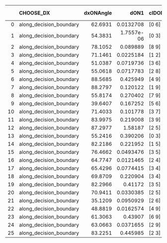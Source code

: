 |    | CHOOSE_DX               |   dxONAngle |       dON1 | cIDON1   |   dON_patch_1 |   nTON |        dON |   dxOFFAngle |       dOFF1 | cIDOFF1   |   dOFF_patch_1 |   nTOFF |        dOFF | SUCCESS   |   nExp |   dual_point_id |   subpoint_time_seconds |   total_execution_time |      logp |     dOFF/dON | Vote dOFF>dON   |
|---:|:------------------------|------------:|-----------:|:---------|--------------:|-------:|-----------:|-------------:|------------:|:----------|---------------:|--------:|------------:|:----------|-------:|----------------:|------------------------:|-----------------------:|----------:|-------------:|:----------------|
|  0 | along_decision_boundary |     62.6931 | 0.0132708  | [0 6]    |    0.0132708  |      1 | 0.0132708  |      69.9215 | 0.438734    | [1 6]     |    0.438734    |       1 | 0.438734    | True      |      1 |              55 |                2.80667  |                52.7128 |  0        | 33.0601      | True            |
|  1 | along_decision_boundary |     54.3831 | 1.7557e-06 | [0 3]    |    1.7557e-06 |      1 | 1.7557e-06 |      62.1774 | 0.000142016 | [1 3]     |    0.000142016 |       1 | 0.000142016 | True      |      2 |              60 |                0.542354 |                57.8285 | -0.5      | 80.8887      | True            |
|  2 | along_decision_boundary |     78.1052 | 0.089889   | [8 9]    |    0.089889   |      1 | 0.089889   |      77.4019 | 0.409219    | [8 9]     |    0.409219    |       1 | 0.409219    | True      |      3 |              90 |                3.22071  |                99.0898 | -1        |  4.55249     | True            |
|  3 | along_decision_boundary |     71.1461 | 0.0225184  | [1 2]    |    0.0225184  |      1 | 0.0225184  |      83.2761 | 0.0835528   | [0 2]     |    0.0835528   |       1 | 0.0835528   | True      |      4 |             109 |                1.01974  |               120.727  | -1.5      |  3.71042     | True            |
|  4 | along_decision_boundary |     51.0387 | 0.0719736  | [3 6]    |    0.0719736  |      1 | 0.0719736  |      86.2325 | 0.731365    | [3 6]     |    0.731365    |       1 | 0.731365    | True      |      5 |             120 |                5.3223   |               137.092  | -2        | 10.1616      | True            |
|  5 | along_decision_boundary |     55.0618 | 0.0717783  | [2 8]    |    0.0717783  |      1 | 0.0717783  |      60.2124 | 0.355037    | [2 8]     |    0.355037    |       1 | 0.355037    | True      |      6 |             130 |                1.51628  |               150.932  | -2.5      |  4.9463      | True            |
|  6 | along_decision_boundary |     88.5685 | 0.425949   | [4 9]    |    0.425949   |      1 | 0.425949   |      38.9569 | 0.00963276  | [4 9]     |    0.00963276  |       1 | 0.00963276  | False     |      7 |             155 |                4.58252  |               202.604  | -3        |  0.0226148   | False           |
|  7 | along_decision_boundary |     88.2797 | 0.120122   | [1 9]    |    0.120122   |      1 | 0.120122   |      58.5028 | 0.00566386  | [1 9]     |    0.00566386  |       1 | 0.00566386  | False     |      8 |             172 |                1.15906  |               215.626  | -1.78571  |  0.0471511   | False           |
|  8 | along_decision_boundary |     55.8174 | 0.270402   | [7 9]    |    0.270402   |      1 | 0.270402   |      42.8376 | 0.285132    | [7 9]     |    0.285132    |       1 | 0.285132    | True      |      9 |             179 |                3.29632  |               223.295  | -1        |  1.05448     | True            |
|  9 | along_decision_boundary |     39.6407 | 0.167252   | [5 6]    |    0.167252   |      1 | 0.167252   |      60.9284 | 0.208633    | [5 6]     |    0.208633    |       1 | 0.208633    | True      |     10 |             185 |                1.78465  |               229.62   | -1.38889  |  1.24742     | True            |
| 10 | along_decision_boundary |     71.4033 | 0.101778   | [3 7]    |    0.101778   |      1 | 0.101778   |      59.7629 | 0.0449269   | [3 7]     |    0.0449269   |       1 | 0.0449269   | False     |     11 |             210 |                1.02151  |               271.074  | -1.8      |  0.441423    | False           |
| 11 | along_decision_boundary |     83.9975 | 0.219008   | [3 9]    |    0.219008   |      1 | 0.219008   |      77.3684 | 0.412103    | [3 9]     |    0.412103    |       1 | 0.412103    | True      |     12 |             252 |                3.30587  |               328.515  | -1.13636  |  1.88168     | True            |
| 12 | along_decision_boundary |     87.2977 | 1.58187    | [2 5]    |    1.58187    |      1 | 1.58187    |      55.512  | 0.00127877  | [2 5]     |    0.00127877  |       1 | 0.00127877  | False     |     13 |             273 |                6.39205  |               364.469  | -1.5      |  0.000808392 | False           |
| 13 | along_decision_boundary |     55.2416 | 0.390206   | [0 3]    |    0.390206   |      1 | 0.390206   |      45.38   | 0.000130259 | [1 3]     |    0.000130259 |       1 | 0.000130259 | False     |     14 |             276 |                1.90893  |               366.43   | -0.961538 |  0.000333822 | False           |
| 14 | along_decision_boundary |     82.2186 | 0.221952   | [1 5]    |    0.221952   |      1 | 0.221952   |      47.2446 | 0.310206    | [0 5]     |    0.310206    |       1 | 0.310206    | True      |     15 |             286 |                2.52765  |               384.245  | -0.571429 |  1.39763     | True            |
| 15 | along_decision_boundary |     76.4662 | 0.0493476  | [3 5]    |    0.0493476  |      1 | 0.0493476  |      70.8113 | 0.469363    | [3 5]     |    0.469363    |       1 | 0.469363    | True      |     16 |             295 |                2.97973  |               394.946  | -0.833333 |  9.51136     | True            |
| 16 | along_decision_boundary |     64.7747 | 0.0121465  | [2 4]    |    0.0121465  |      1 | 0.0121465  |      72.6591 | 0.464459    | [2 4]     |    0.464459    |       1 | 0.464459    | True      |     17 |             324 |                3.72046  |               431.824  | -1.125    | 38.2381      | True            |
| 17 | along_decision_boundary |     65.4296 | 0.0774415  | [3 4]    |    0.0774415  |      1 | 0.0774415  |      68.6526 | 0.00300325  | [3 4]     |    0.00300325  |       1 | 0.00300325  | False     |     18 |             334 |                1.05499  |               451.324  | -1.44118  |  0.0387809   | False           |
| 18 | along_decision_boundary |     69.8709 | 0.220904   | [3 4]    |    0.220904   |      1 | 0.220904   |      69.678  | 0.308703    | [3 4]     |    0.308703    |       1 | 0.308703    | True      |     19 |             377 |                3.80325  |               502.785  | -1        |  1.39746     | True            |
| 19 | along_decision_boundary |     82.2966 | 0.41172    | [3 5]    |    0.41172    |      1 | 0.41172    |      51.3284 | 0.105199    | [3 5]     |    0.105199    |       1 | 0.105199    | False     |     20 |             426 |                3.04925  |               576.689  | -1.28947  |  0.255512    | False           |
| 20 | along_decision_boundary |     70.9411 | 0.0330385  | [2 5]    |    0.0330385  |      1 | 0.0330385  |      79.2618 | 0.0478567   | [2 5]     |    0.0478567   |       1 | 0.0478567   | True      |     21 |             428 |                0.895945 |               577.614  | -0.9      |  1.44851     | True            |
| 21 | along_decision_boundary |     35.1209 | 0.0950929  | [2 6]    |    0.0950929  |      1 | 0.0950929  |      40.3251 | 0.238919    | [2 6]     |    0.238919    |       1 | 0.238919    | True      |     22 |             483 |                1.74278  |               652.453  | -1.16667  |  2.51248     | True            |
| 22 | along_decision_boundary |     48.8819 | 0.0162574  | [4 9]    |    0.0162574  |      1 | 0.0162574  |      77.8934 | 0.027399    | [4 9]     |    0.027399    |       1 | 0.027399    | True      |     23 |             485 |                0.886999 |               653.367  | -1.45455  |  1.68532     | True            |
| 23 | along_decision_boundary |     61.3063 | 0.43907    | [6 9]    |    0.43907    |      1 | 0.43907    |      57.0452 | 0.440108    | [6 9]     |    0.440108    |       1 | 0.440108    | True      |     24 |             510 |                5.46333  |               694.217  | -1.76087  |  1.00236     | True            |
| 24 | along_decision_boundary |     63.0663 | 0.0371655  | [2 9]    |    0.0371655  |      1 | 0.0371655  |      85.0227 | 0.0226681   | [2 9]     |    0.0226681   |       1 | 0.0226681   | False     |     25 |             511 |                0.912126 |               695.133  | -2.08333  |  0.609924    | False           |
| 25 | along_decision_boundary |     83.2251 | 0.445985   | [2 3]    |    0.445985   |      1 | 0.445985   |      65.1375 | 0.334692    | [2 3]     |    0.334692    |       1 | 0.334692    | False     |     26 |             545 |                3.43685  |               745.956  | -1.62     |  0.750455    | False           |